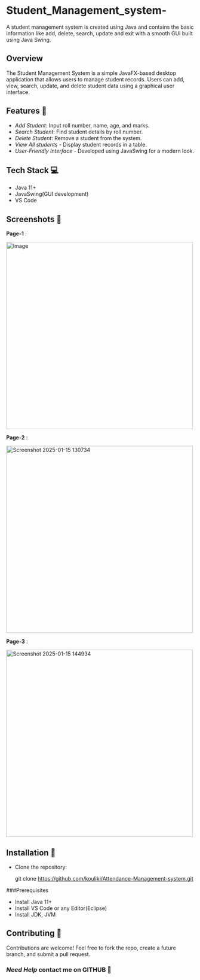 # Student_Management_system-

A student management system is created using Java and contains the basic information like add, delete, search, update and exit with a smooth GUI built using Java Swing.


## Overview

The Student Management System is a simple JavaFX-based desktop application that allows users to manage student records. Users can add, view, search, update, and delete student data using a graphical user interface.

## Features 🌟

- *Add Student*:  Input roll number, name, age, and marks.
- *Search Student*: Find student details by roll number.
- *Delete Student*: Remove a student from the system.
- *View All students* - Display student records in a table.
- *User-Friendly Interface* - Developed using JavaSwing for a modern look.
  
## Tech Stack 💻

- Java 11+
- JavaSwing(GUI development)
- VS Code

## Screenshots 📱

**Page-1** :

   <img src="https://github.com/user-attachments/assets/fb4d7669-a0ae-4398-acaa-dee6d20ce4df" alt="Image" width="500"/>

**Page-2** :

   <img src="https://github.com/user-attachments/assets/42716db6-e188-42bc-bcac-f0573ad7ec28" alt="Screenshot 2025-01-15 130734" width="500"/>

**Page-3** :

   <img src="https://github.com/user-attachments/assets/0970d251-78f3-48a1-af72-f472d57b318d" alt="Screenshot 2025-01-15 144934" width="500"/>


  

## Installation 🔧

- Clone the repository:

  git clone https://github.com/kouliki/Attendance-Management-system.git

 ###Prerequisites
 - Install Java 11+
 - Install VS Code or any Editor(Eclipse)
 - Install JDK, JVM


## Contributing 🤝

Contributions are welcome! Feel free to fork the repo, create a future branch, and submit a pull request.

### *Need Help* contact me on **GITHUB** 🚀





 









